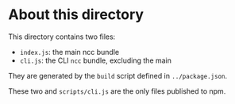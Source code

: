 # About this directory

This directory contains two files:
- `index.js`: the main ncc bundle
- `cli.js`: the CLI `ncc` bundle, excluding the main

They are generated by the `build` script defined in `../package.json`.

These two and `scripts/cli.js` are the only files published to npm.
